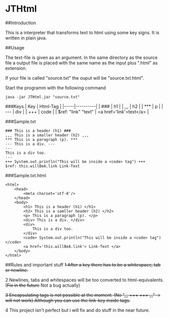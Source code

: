 # JTHtml
##Introduction

This is a interpreter that transforms text to html using some key signs.
It is written in plain java.

##Usage

The text-file is given as an argument. In the same directory as the source file
a output file is placed with the same name as the input plus ".html" as extension.

If your file is called "source.txt" the ouput will be "source.txt.html".

Start the programm with the following command
```
java -jar JTHtml.jar "source.txt"
```

###Keys
| Key | Html-Tag |
|-----|----------|
| ### | h1 |
| ,,, | h2 |
| *** | p |
| \-\-\- | div |
| +++ | code |
| $ref: "link" "text" | \<a href='link'>text\</a> |

###Sample.txt
```
### This is a header (h1) ###
,,, This is a smaller header (h2) ,,,
*** This is a paragraph (p). ***
--- This is a div. ---
---
This is a div too.
---
+++ System.out.println("This will be inside a <code> tag") +++
$ref: this.willBeA.link Link-Text
```

###Sample.txt.html
```
<html>
	<head>
		<meta charset='utf-8'/>
	</head>
	<body>
		<h1> This is a header (h1) </h1>
		<h2> This is a samller header (h2) </h2>
		<p> This is a paragraph (p). </p>
		<div> This is a div. </div>
		<div>
			This is a div too.
		</div>
		<code> System.out.println("This will be inside a <code> tag") </code>
		<a href='this.willBeA.link'> Link-Text </a>
	</body>
</html>
```
##Rules and important stuff
~~1 After a key there has to be a whitespace, tab or newline.~~

2 Newlines, tabs and whitespaces will be too converted to html-equivalents.
   (~~Fix in the future~~ Not a bug actually)
   
~~3 Encapsulating tags is not possible at the moment. (No ",,, +++ +++ ,,," -> will not work)
   Although you can use the link-key inside tags.~~
   
4 This project isn't perfect but i will fix and do stuff in the near future.

